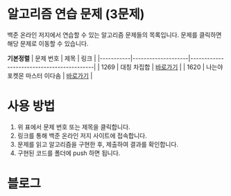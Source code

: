 # 알고리즘 연습 문제 (3문제)

백준 온라인 저지에서 연습할 수 있는 알고리즘 문제들의 목록입니다. 문제를 클릭하면 해당 문제로 이동할 수 있습니다.

**기본정렬**
| 문제 번호 | 제목               | 링크                                       |
|-----------|--------------------|-------------------------------------------|
| 1269    | 대칭 차집합             | [바로가기](https://www.acmicpc.net/problem/1269) |
| 1620   | 나는야 포켓몬 마스터 이다솜             | [바로가기](https://www.acmicpc.net/problem/1620) |









# 사용 방법

1. 위 표에서 문제 번호 또는 제목을 클릭합니다.
2. 링크를 통해 백준 온라인 저지 사이트에 접속합니다.
3. 문제를 읽고 알고리즘을 구현한 후, 제출하여 결과를 확인합니다.
4. 구현된 코드를 폴더에 push 하면 됩니다.


# 블로그
